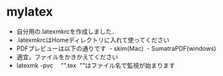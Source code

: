 # mylatex
 - 自分用の.latexmkrcを作成しました．
 - .latexmkrcはHomeディレクトリに入れて使ってください
 - PDFプレビューは以下の通りです
  - skim(Mac)
  - SumatraPDF(windows)
 - 適宜，ファイルをかきかえてください
 - latexmk -pvc 　"".tex  ""はファイル名で監視が始まります

